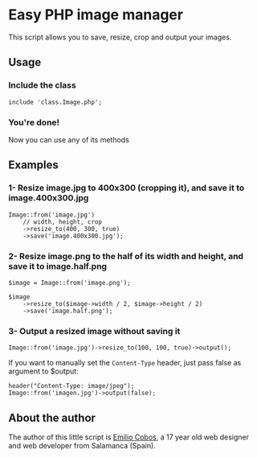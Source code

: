 # Easy PHP image manager

This script allows you to save, resize, crop and output your images.

## Usage
### Include the class
```
include 'class.Image.php';
```
### You're done!
Now you can use any of its methods

## Examples
### 1- Resize image.jpg to 400x300 (cropping it), and save it to image.400x300.jpg
```
Image::from('image.jpg')
	// width, height, crop
	->resize_to(400, 300, true)
	->save('image.400x300.jpg');
```

### 2- Resize image.png to the half of its width and height, and save it to image.half.png
```
$image = Image::from('image.png');

$image
	->resize_to($image->width / 2, $image->height / 2)
	->save('image.half.png');
```

### 3- Output a resized image without saving it
```
Image::from('image.jpg')->resize_to(100, 100, true)->output();
```
If you want to manually set the `Content-Type` header, just pass false as argument to $output:
```
header("Content-Type: image/jpeg");
Image::from('imagen.jpg')->output(false);
```

## About the author
The author of this little script is [Emilio Cobos](http://emiliocobos.net), a 17 year old web designer and web developer from Salamanca (Spain).